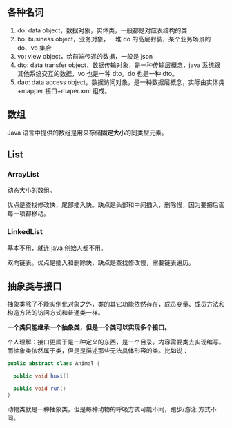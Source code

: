 ## 各种名词

1. do: data object，数据对象，实体类，一般都是对应表结构的类
2. bo: business object，业务对象，一堆 do 的高层封装，某个业务场景的 do、vo 集合
3. vo: view object，给前端传递的数据，一般是 json
4. dto: data transfer object，数据传输对象，是一种传输层概念，java 系统跟其他系统交互的数据，vo 也是一种 dto。do 也是一种 dto。
5. dao: data access object，数据访问对象，是一种数据层概念，实际由实体类+mapper 接口+maper.xml 组成。

## 数组

Java 语言中提供的数组是用来存储**固定大小**的同类型元素。

## List

### ArrayList

动态大小的数组。

优点是查找修改快，尾部插入快。缺点是头部和中间插入，删除慢，因为要把后面每一项都移动。

### LinkedList

基本不用，就连 java 创始人都不用。

双向链表。优点是插入和删除快，缺点是查找修改慢，需要链表遍历。

## 抽象类与接口

抽象类除了不能实例化对象之外，类的其它功能依然存在，成员变量、成员方法和构造方法的访问方式和普通类一样。

**一个类只能继承一个抽象类，但是一个类可以实现多个接口。**

个人理解：接口更属于是一种定义的东西，是一个目录。内容需要类去实现编写。而抽象类依然属于类，但是是描述那些无法具体形容的类。比如说：

```java
public abstract class Animal {

  public void huxi()

  public void run()
}
```

动物类就是一种抽象类，但是每种动物的呼吸方式可能不同，跑步/游泳 方式不同。

